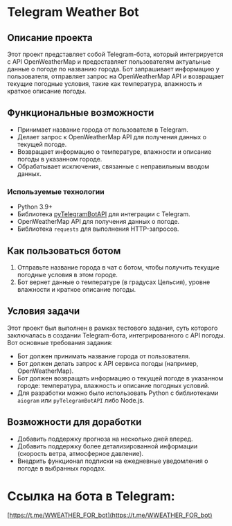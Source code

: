 # Telegram Weather Bot

## Описание проекта

Этот проект представляет собой Telegram-бота, который интегрируется с API OpenWeatherMap и предоставляет пользователям актуальные данные о погоде по названию города. Бот запрашивает информацию у пользователя, отправляет запрос на OpenWeatherMap API и возвращает текущие погодные условия, такие как температура, влажность и краткое описание погоды.

## Функциональные возможности

- Принимает название города от пользователя в Telegram.
- Делает запрос к OpenWeatherMap API для получения данных о текущей погоде.
- Возвращает информацию о температуре, влажности и описание погоды в указанном городе.
- Обрабатывает исключения, связанные с неправильным вводом данных.

### Используемые технологии

- Python 3.9+
- Библиотека [pyTelegramBotAPI](https://github.com/eternnoir/pyTelegramBotAPI) для интеграции с Telegram.
- OpenWeatherMap API для получения данных о погоде.
- Библиотека `requests` для выполнения HTTP-запросов.

## Как пользоваться ботом

1. Отправьте название города в чат с ботом, чтобы получить текущие погодные условия в этом городе.
2. Бот вернет данные о температуре (в градусах Цельсия), уровне влажности и краткое описание погоды.

## Условия задачи

Этот проект был выполнен в рамках тестового задания, суть которого заключалась в создании Telegram-бота, интегрированного с API погоды. Вот основные требования задания:

- Бот должен принимать название города от пользователя.
- Бот должен делать запрос к API сервиса погоды (например, OpenWeatherMap).
- Бот должен возвращать информацию о текущей погоде в указанном городе: температура, влажность и описание погодных условий.
- Для разработки можно было использовать Python с библиотеками `aiogram` или `pyTelegramBotAPI` либо Node.js.

## Возможности для доработки

- Добавить поддержку прогноза на несколько дней вперед.
- Добавить поддержку более детализированной информации (скорость ветра, атмосферное давление).
- Внедрить функционал подписки на ежедневные уведомления о погоде в выбранных городах.

# Ссылка на бота в Telegram:
[https://t.me/WWEATHER_FOR_bot](https://t.me/WWEATHER_FOR_bot)


 
